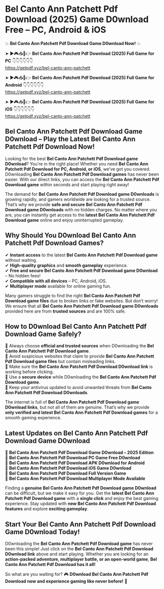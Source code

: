 # Bel Canto Ann Patchett Pdf Download (2025) Game D0wnload Free – PC, Android & iOS

💥 **Bel Canto Ann Patchett Pdf Download Game D0wnload Now!** 💥  

➤ ►🎮📥📱👉 **Bel Canto Ann Patchett Pdf Download (2025) Full Game for PC** 👇👇👇👇👇👇  
https://getpdf.xyz/bel-canto-ann-patchett  

➤ ►🎮📥📱👉 **Bel Canto Ann Patchett Pdf Download (2025) Full Game for Android** 👇👇👇👇👇👇  
https://getpdf.xyz/bel-canto-ann-patchett  

➤ ►🎮📥📱👉 **Bel Canto Ann Patchett Pdf Download (2025) Full Game for iOS** 👇👇👇👇👇👇  
https://getpdf.xyz/bel-canto-ann-patchett  

## Bel Canto Ann Patchett Pdf Download Game D0wnload – Play the Latest Bel Canto Ann Patchett Pdf Download Now!

Looking for the best **Bel Canto Ann Patchett Pdf Download game D0wnload**? You’re in the right place! Whether you need **Bel Canto Ann Patchett Pdf Download for PC, Android, or iOS**, we’ve got you covered. D0wnloading **Bel Canto Ann Patchett Pdf Download games** has never been easier. With our direct links, you can access the **Bel Canto Ann Patchett Pdf Download game** within seconds and start playing right away!  

The demand for **Bel Canto Ann Patchett Pdf Download game D0wnloads** is growing rapidly, and gamers worldwide are looking for a trusted source. That’s why we provide **safe and secure Bel Canto Ann Patchett Pdf Download game D0wnloads** with no hidden charges. No matter where you are, you can instantly get access to the **latest Bel Canto Ann Patchett Pdf Download game** online and enjoy uninterrupted gameplay.  

## **Why Should You D0wnload Bel Canto Ann Patchett Pdf Download Games?**  

✔ **Instant access** to the latest **Bel Canto Ann Patchett Pdf Download game** without waiting.  
✔ **High-quality graphics** and **smooth gameplay** experience.  
✔ **Free and secure Bel Canto Ann Patchett Pdf Download game D0wnload** – No hidden fees!  
✔ **Compatible with all devices** – PC, Android, iOS.  
✔ **Multiplayer mode** available for online gaming fun.  

Many gamers struggle to find the right **Bel Canto Ann Patchett Pdf Download game files** due to broken links or fake websites. But don’t worry! We ensure that all **Bel Canto Ann Patchett Pdf Download game D0wnloads** provided here are from **trusted sources** and are 100% safe.  

## **How to D0wnload Bel Canto Ann Patchett Pdf Download Game Safely?**  

📌 Always choose **official and trusted sources** when D0wnloading the **Bel Canto Ann Patchett Pdf Download game**.  
📌 Avoid suspicious websites that claim to provide **Bel Canto Ann Patchett Pdf Download game files** but contain misleading links.  
📌 Make sure the **Bel Canto Ann Patchett Pdf Download D0wnload link** is working before clicking.  
📌 Use a **secure device** while D0wnloading the **Bel Canto Ann Patchett Pdf Download game**.  
📌 Keep your antivirus updated to avoid unwanted threats from **Bel Canto Ann Patchett Pdf Download D0wnloads**.  

The internet is full of **Bel Canto Ann Patchett Pdf Download game D0wnload links**, but not all of them are genuine. That’s why we provide **only verified and latest Bel Canto Ann Patchett Pdf Download games** for a smooth gaming experience.  

## **Latest Updates on Bel Canto Ann Patchett Pdf Download Game D0wnload**  

🔹 **Bel Canto Ann Patchett Pdf Download Game D0wnload – 2025 Edition**  
🔹 **Bel Canto Ann Patchett Pdf Download PC Game Free D0wnload**  
🔹 **Bel Canto Ann Patchett Pdf Download APK D0wnload for Android**  
🔹 **Bel Canto Ann Patchett Pdf Download iOS Game D0wnload**  
🔹 **Bel Canto Ann Patchett Pdf Download Full Version Game**  
🔹 **Bel Canto Ann Patchett Pdf Download Multiplayer Mode Available**  

Finding a **genuine Bel Canto Ann Patchett Pdf Download game D0wnload** can be difficult, but we make it easy for you. Get the **latest Bel Canto Ann Patchett Pdf Download game** with a **single click** and enjoy the best gaming experience. Stay updated with **new Bel Canto Ann Patchett Pdf Download features** and explore **exciting gameplay**.  

## **Start Your Bel Canto Ann Patchett Pdf Download Game D0wnload Today!**  

D0wnloading the **Bel Canto Ann Patchett Pdf Download game** has never been this simple! Just click on the **Bel Canto Ann Patchett Pdf Download D0wnload link** above and start playing. Whether you are looking for an **action-packed adventure, multiplayer battle, or an open-world game**, **Bel Canto Ann Patchett Pdf Download has it all!**  

So what are you waiting for? 🎮 **D0wnload Bel Canto Ann Patchett Pdf Download now and experience gaming like never before!** 🚀  